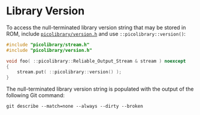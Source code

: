 # Library Version
To access the null-terminated library version string that may be stored in ROM, include
[`picolibrary/version.h`](https://github.com/apcountryman/picolibrary/blob/main/include/picolibrary/version.h)
and use `::picolibrary::version()`:
```c++
#include "picolibrary/stream.h"
#include "picolibrary/version.h"

void foo( ::picolibrary::Reliable_Output_Stream & stream ) noexcept
{
    stream.put( ::picolibrary::version() );
}
```
The null-terminated library version string is populated with the output of the following
Git command:
```shell
git describe --match=none --always --dirty --broken
```
